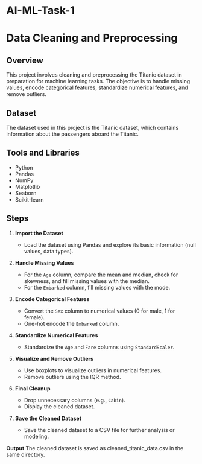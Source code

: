 # AI-ML-Task-1

# Data Cleaning and Preprocessing

## Overview

This project involves cleaning and preprocessing the Titanic dataset in preparation for machine learning tasks. The objective is to handle missing values, encode categorical features, standardize numerical features, and remove outliers.

## Dataset

The dataset used in this project is the Titanic dataset, which contains information about the passengers aboard the Titanic. 

## Tools and Libraries

- Python
- Pandas
- NumPy
- Matplotlib
- Seaborn
- Scikit-learn

## Steps

1. **Import the Dataset**
   - Load the dataset using Pandas and explore its basic information (null values, data types).

2. **Handle Missing Values**
   - For the `Age` column, compare the mean and median, check for skewness, and fill missing values with the median.
   - For the `Embarked` column, fill missing values with the mode.

3. **Encode Categorical Features**
   - Convert the `Sex` column to numerical values (0 for male, 1 for female).
   - One-hot encode the `Embarked` column.

4. **Standardize Numerical Features**
   - Standardize the `Age` and `Fare` columns using `StandardScaler`.

5. **Visualize and Remove Outliers**
   - Use boxplots to visualize outliers in numerical features.
   - Remove outliers using the IQR method.

6. **Final Cleanup**
   - Drop unnecessary columns (e.g., `Cabin`).
   - Display the cleaned dataset.

7. **Save the Cleaned Dataset**
   - Save the cleaned dataset to a CSV file for further analysis or modeling.


**Output**
The cleaned dataset is saved as cleaned_titanic_data.csv in the same directory.
